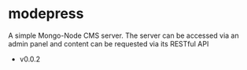 # modepress
A simple Mongo-Node CMS server. The server can be accessed via an admin panel and content can be requested via its RESTful API

* v0.0.2


